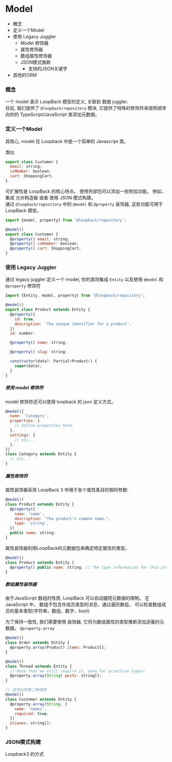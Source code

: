 # Model

- 概念
- 定义一个Model
- 使用 Legacy Juggler
  - Model 修饰器
  - 属性修饰器
  - 数组属性修饰器
  - JSON模式推断
    - 支持的JSON关键字
- 其他的ORM


### 概念

一个 model 表示 LoopBack 模型的定义, 关联到 数据 juggler.  
目前, 我们提供了 `@loopback/repository` 模块, 它提供了特殊的修饰符来按照顺序 向你的 TypeScript/JavaScript 类添加元数据。


### 定义一个Model

其核心, model 在 Loopback 中是一个简单的 Javascript 类。

类似
```js
export class Customer {
  email: string;
  isMember: boolean;
  cart: ShoppingCart;
}
```

可扩展性是 LoopBack 的核心特点。 使用外部包可以添加一些附加功能。
例如，集成 允许构造器 或者 使用 JSON 模式构建。  
通过 `@loopback/repository` 中的 `@model` 和 `@property` 装饰器, 这些功能可用于 LoopBack 模型。  

```js
import {model, property} from '@loopback/repository';

@model()
export class Customer {
  @property() email: string;
  @property() isMember: boolean;
  @property() cart: ShoppingCart;
}
```

### 使用 Legacy Juggler

通过 legacy juggler 定义一个 model, 你的类将集成 `Entity` 以及使用 `@model` 和 `@property` 修饰符

```js
import {Entity, model, property} from '@loopback/repository';

@model()
export class Product extends Entity {
  @property({
    id: true,
    description: 'The unique identifier for a product',
  })
  id: number;

  @property() name: string;

  @property() slug: string;

  constructor(data?: Partial<Product>) {
    super(data);
  }
}

```

##### 使用 model 修饰符
model 修饰符还可以使用 loopback 的 json 定义方式。

```js
@model({
  name: 'Category',
  properties: {
    // define properties here.
  },
  settings: {
    // etc...
  },
})
class Category extends Entity {
  // etc...
}
```

##### 属性修饰符

属性装饰器采用 LoopBack 3 中用于各个属性条目的相同参数:

```js
@model()
class Product extends Entity {
  @property({
    name: 'name',
    description: "The product's common name.",
    type: 'string',
  })
  public name: string;
}
```

属性装饰器利用LoopBack的元数据包来确定特定属性的类型。

```js
@model()
class Product extends Entity {
  @property() public name: string; // The type information for this property is String.
}
```

##### 数组属性装饰器

由于JavaScript 数组的性质, LoopBack 可以自动腿短元数据的限制。 在 JavaScript 中， 数组不包含㡰成员类型的消息，通过遍历数组， 可以检查数组成员的基本类型(字符串，数组，数字，bool)

为了保持一致性, 我们需要使用 装饰器, 它将为数组属性的类型推断添加适量的元数据。 `@property.array`

```js
@model()
class Order extends Entity {
  @property.array(Product) items: Product[];
}

@model()
class Thread extends Entity {
  // Note that we still require it, even for primitive types!
  @property.array(String) posts: string[];
}

// 还可以有第二种选择 
@model()
class Customer extends Entity {
  @property.array(String, {
    name: 'names',
    required: true,
  })
  aliases: string[];
}
```

### JSON模式构建

Loopback3 的方式
